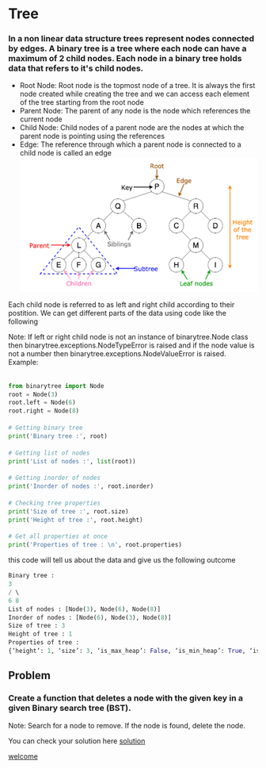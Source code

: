 # Tree

### In a non linear data structure trees represent nodes connected by edges. A binary tree is a tree where each node can have a maximum of 2 child nodes. Each node in a binary tree holds data that refers to it's child nodes. 
* Root Node: Root node is the topmost node of a tree. It is always the first node created while creating the tree and we can access each element of the tree starting from the root node
* Parent Node: The parent of any node is the node which references the current node
* Child Node: Child nodes of a parent node are the nodes at which the parent node is pointing using the references
* Edge: The reference through which a parent node is connected to a child node is called an edge
![guess_design](tree.png)

Each child node is referred to as left and right child according to their postition. We can get different parts of the data using code like the following

 Note: If left or right child node is not an instance of binarytree.Node class then binarytree.exceptions.NodeTypeError is raised and if the node value is not a number then binarytree.exceptions.NodeValueError is raised.
Example:
```python

from binarytree import Node
root = Node(3)
root.left = Node(6)
root.right = Node(8)
 
# Getting binary tree
print('Binary tree :', root)
 
# Getting list of nodes
print('List of nodes :', list(root))
 
# Getting inorder of nodes
print('Inorder of nodes :', root.inorder)
 
# Checking tree properties
print('Size of tree :', root.size)
print('Height of tree :', root.height)
 
# Get all properties at once
print('Properties of tree : \n', root.properties)
```
this code will tell us about the data and give us the following outcome
```python
Binary tree : 
3 
/ \ 
6 8
List of nodes : [Node(3), Node(6), Node(8)]
Inorder of nodes : [Node(6), Node(3), Node(8)]
Size of tree : 3
Height of tree : 1
Properties of tree : 
{‘height’: 1, ‘size’: 3, ‘is_max_heap’: False, ‘is_min_heap’: True, ‘is_perfect’: True, ‘is_strict’: True, ‘is_complete’: True, ‘leaf_count’: 2, ‘min_node_value’: 3, ‘max_node_value’: 8, ‘min_leaf_depth’: 1, ‘max_leaf_depth’: 1, ‘is_bst’: False, ‘is_balanced’: True, ‘is_symmetric’: False}
```
## Problem

### Create a function that deletes a node with the given key in a given Binary search tree (BST).

Note: Search for a node to remove. If the node is found, delete the node.

You can check your solution here [solution](TreeSolution.md)

[welcome](0-Welcome.md)
